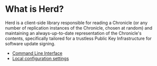 # What is Herd?

Herd is a client-side library responsible for reading a Chronicle (or any number
of replication instances of the Chronicle, chosen at random) and maintaining an
always-up-to-date representation of the Chronicle's contents, specifically tailored
for a trustless Public Key Infrastructure for software update signing.

* [Command Line Interface](cli)
* [Local configuration settings](config.md)

